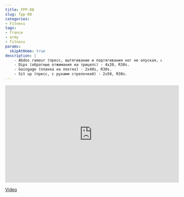 ```yaml
---
title: FPP-08
slug: fpp-08
categories:
- Fitness
tags:
- france
- army
- fitness
params:
  skipAtHome: true
description: |
    - Abdos rameur (пресс, вытягивание и подтягивания ног не опуская, имитация гребли) - 3x20, R30s.
    - Dips (обратные отжимания на трицепс) - 4x20, R30s.
    - Gaingage (планка на локтях) - 2x40s, R30s.
    - Sit up (пресс, с руками стрелочкой) - 2x50, R30s.
---
```

<iframe width="560" height="315" src="https://www.youtube.com/embed/bmNrENTLHRA?si=OYs8dkPvmzaG_Lcx" title="YouTube video player" frameborder="0" allow="accelerometer; autoplay; clipboard-write; encrypted-media; gyroscope; picture-in-picture; web-share" allowfullscreen></iframe>

[Video](https://youtu.be/bmNrENTLHRA?si=OYs8dkPvmzaG_Lcx)

